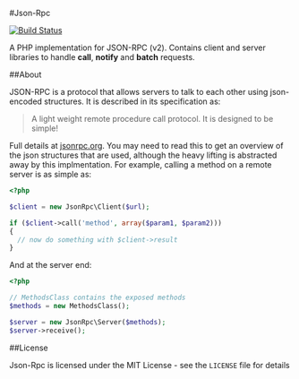 #Json-Rpc

[![Build Status](https://secure.travis-ci.org/johnstevenson/json-rpc.png)](http://travis-ci.org/johnstevenson/json-rpc)

A PHP implementation for JSON-RPC (v2). Contains client and server libraries to handle **call**, **notify** and **batch** requests.

##About

JSON-RPC  is a protocol that allows servers to talk to each other using json-encoded structures. It is described in its specification as:

> A light weight remote procedure call protocol. It is designed to be simple!

Full details at [jsonrpc.org][json-spec]. You may need to read this to get an overview of the json structures that are used, although the heavy lifting is abstracted away by this implmentation. For example, calling a method on a remote server is as simple as:

```php
<?php

$client = new JsonRpc\Client($url);

if ($client->call('method', array($param1, $param2)))
{
  // now do something with $client->result
}
```

And at the server end:

```php
<?php

// MethodsClass contains the exposed methods
$methods = new MethodsClass();

$server = new JsonRpc\Server($methods);
$server->receive();
```

##License


Json-Rpc is licensed under the MIT License - see the `LICENSE` file for details


  [json-spec]: http://www.jsonrpc.org/
